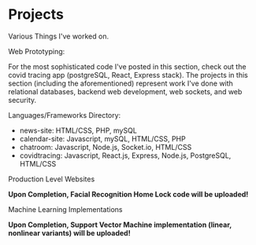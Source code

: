 # Projects
Various Things I've worked on. 

Web Prototyping:

For the most sophisticated code I've posted in this section, check out the covid tracing app (postgreSQL, React, Express stack). The projects in this section (including the aforementioned) represent work I've done with relational databases, backend web development, web sockets, and web security.

  Languages/Frameworks Directory: 
  * news-site: HTML/CSS, PHP, mySQL
  * calendar-site: Javascript, mySQL, HTML/CSS, PHP
  * chatroom: Javascript, Node.js, Socket.io, HTML/CSS
  * covidtracing: Javascript, React.js, Express, Node.js, PostgreSQL, HTML/CSS
  
Production Level Websites
  
  **Upon Completion, Facial Recognition Home Lock code will be uploaded!**
  
Machine Learning Implementations

  **Upon Completion, Support Vector Machine implementation (linear, nonlinear variants) will be uploaded!**

